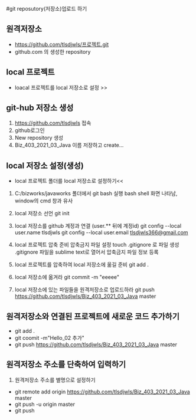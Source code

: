 #git reposutory(저장소)업로드 하기
## 원격저장소
* https://github.com/tlsdjwls/프로젝트.git
* github.com 의 생성한 repository

## local 프로젝트
* loacal 프로젝트를 local 저장소로 설정 >>

## git-hub 저장소 생성
1. https://github.com/tlsdjwls 접속
2. github로그인
3. New repository 생성
4. Biz_403_2021_03_Java 이름 저장하고 create...

## local 저장소 설정(생성)
* local 프로젝트 폴더를 local 저장소로 설정하기<<
1. C:/bizworks/javaworks 폴더에서 git bash 실행
 bash shell 화면 나타남, window의 cmd 창과 유사

 2. local 저장소 선언
  git init

 3. local 저장소를 github 계정과 연결
 (user.** 뒤에 계정id)
  git config --local user.name tlsdjwls
  git config --local user.email tlsdjwls366@gmail.com

 4. local 프로젝트 압축 준비
  압축금지 파일 설정
  touch .gitignore 로 파일 생성
   .gitignore 파일을 sublime text로 열어서 압축금지 파일 정보 등록
 5. local 프로젝트를 압축하여 local 저장소에 옮길 준비
 git add .

 6. local 저장소에 옮겨라
 git commit -m "eeeee"

 7. local 저장소에 있는 파일들을 원격저장소로 업로드하라 
  git push https://github.com/tlsdjwls/Biz_403_2021_03_Java master




## 원격저장소와 연결된 프로젝트에 새로운 코드 추가하기
* git add . 
* git coomit -m"Hello_02 추가"
* git push https://github.com/tlsdjwls/Biz_403_2021_03_Java master

## 원격저장소 주소를 단축하여 입력하기
1. 원격저장소 주소를 별명으로 설정하기
* git remote add origin https://github.com/tlsdjwls/Biz_403_2021_03_Java master
* git push -u origin master 
* git push 








